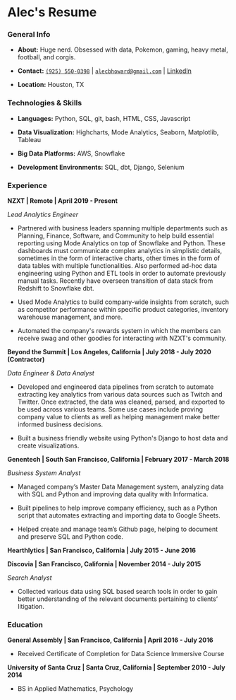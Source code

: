 # Alec's Resume

### General Info 
- **About:** Huge nerd. Obsessed with data, Pokemon, gaming, heavy metal, football, and corgis.

- **Contact:** [`(925) 550-0398`](tel:9255500398) \| [`alecbhoward@gmail.com`](mailto:alecbhoward@gmail.com) \| [LinkedIn](https://www.linkedin.com/in/alecbhoward)

- **Location:** Houston, TX

### Technologies & Skills
- **Languages:** Python, SQL, git, bash, HTML, CSS, Javascript

- **Data Visualization:** Highcharts, Mode Analytics, Seaborn, Matplotlib, Tableau

- **Big Data Platforms:** AWS, Snowflake

- **Development Environments:** SQL, dbt, Django, Selenium

### Experience
**NZXT \| Remote \| April 2019 - Present**

*Lead Analytics Engineer*

- Partnered with business leaders spanning multiple departments such as Planning, Finance, Software, and Community to help build essential reporting using Mode Analytics on top of Snowflake and Python. These dashboards must communicate complex analytics in simplistic details, sometimes in the form of interactive charts, other times in the form of data tables with multiple functionalities. Also performed ad-hoc data engineering using Python and ETL tools in order to automate previously manual tasks. Recently have overseen transition of data stack from Redshift to Snowflake  dbt. 

- Used Mode Analytics to build company-wide insights from scratch, such as competitor performance within specific product categories, inventory warehouse management, and more. 

- Automated the company's rewards system in which the members can receive swag and other goodies for interacting with NZXT's community. 

**Beyond the Summit \| Los Angeles, California \| July 2018 - July 2020 (Contractor)**

*Data Engineer & Data Analyst*

- Developed and engineered data pipelines from scratch to automate extracting key analytics from various data sources such as Twitch and Twitter. Once extracted, the data was cleaned, parsed, and exported to be used across various teams. Some use cases include proving company value to clients as well as helping management make better informed business decisions.

- Built a business friendly website using Python's Django to host data and create visualizations.

**Genentech \| South San Francisco, California \| February 2017 - March 2018**

*Business System Analyst*

- Managed company’s Master Data Management system, analyzing data with SQL and Python and improving data quality with Informatica.

- Built pipelines to help improve company efficiency, such as a Python script that automates extracting and importing data to
Google Sheets.
- Helped create and manage team’s Github page, helping to document and preserve SQL and Python code.

**Hearthlytics \| San Francisco, California \| July 2015 - June 2016**

**Discovia \| San Francisco, California \| November 2014 - July 2015**

*Search Analyst*
- Collected various data using SQL based search tools in order to gain better understanding of the relevant documents pertaining to clients’ litigation. 

### Education

**General Assembly \| San Francisco, California \| April 2016 - July 2016**

- Received Certificate of Completion for Data Science Immersive Course

**University of Santa Cruz \| Santa Cruz, California \| September 2010 - July 2014**

- BS in Applied Mathematics, Psychology
